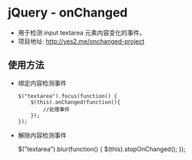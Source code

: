 jQuery - onChanged
=========
  * 用于检测 input textarea 元素内容变化的事件。
  * 项目地址: http://yes2.me/onchanged-project

使用方法
---------
  - 绑定内容检测事件
 	```
	$("textarea").focus(function() {
		$(this).onChanged(function(){
			//处理事件
		}); 	
	});
	```     
  - 解除内容检测事件

	$("textarea").blur(function() {
		$(this).stopOnChanged();
	});
